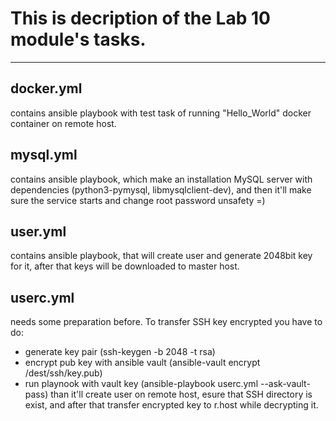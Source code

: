 # This is decription of the Lab 10 module's tasks.
____

## **docker.yml** 
contains ansible playbook with test task of running "Hello_World" docker container on remote host.

## **mysql.yml**  
contains ansible playbook, which make an installation MySQL server with dependencies (python3-pymysql, libmysqlclient-dev), and then it'll make sure the service starts and change root password unsafety =)

## **user.yml**  
contains ansible playbook, that will create user and generate 2048bit key for it, after that keys will be downloaded to master host.

## **userc.yml** 
needs some preparation before. To transfer SSH key encrypted you have to do:
  - generate key pair (ssh-keygen -b 2048 -t rsa)
  - encrypt pub key with ansible vault (ansible-vault encrypt /dest/ssh/key.pub)
  - run playnook with vault key (ansible-playbook userc.yml --ask-vault-pass)
than it'll create user on remote host, esure that SSH directory is exist, and after that transfer encrypted key to r.host while decrypting it.
